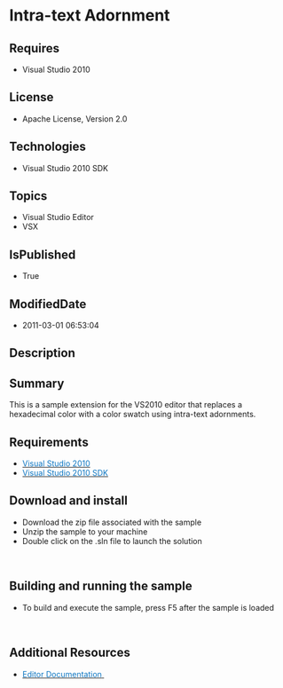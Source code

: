 # Intra-text Adornment
## Requires
* Visual Studio 2010
## License
* Apache License, Version 2.0
## Technologies
* Visual Studio 2010 SDK
## Topics
* Visual Studio Editor
* VSX
## IsPublished
* True
## ModifiedDate
* 2011-03-01 06:53:04
## Description

<h2>Summary</h2>
<p>This is a sample extension for the VS2010 editor that replaces a hexadecimal color with a color swatch using intra-text adornments.</p>
<h2>Requirements</h2>
<ul>
<li><a class="externalLink" href="http://www.microsoft.com/visualstudio/en-us/try/default.mspx#download"><span style="color:#0d76c2">Visual Studio 2010
</span></a></li><li><a class="externalLink" href="http://www.microsoft.com/downloads/details.aspx?FamilyID=cb82d35c-1632-4370-acfb-83c01c2ece24&displaylang=en"><span style="color:#0d76c2">Visual Studio 2010 SDK
</span></a></li></ul>
<h2>Download and install</h2>
<ul>
<li>Download the zip file associated with the sample </li><li>Unzip the sample to your machine </li><li>Double click on the .sln file to launch the solution </li></ul>
<p>&nbsp;</p>
<h2>Building and running the sample</h2>
<ul>
<li>To build and execute the sample, press F5 after the sample is loaded </li></ul>
<p>&nbsp;</p>
<h2>Additional Resources</h2>
<ul>
<li><a class="externalLink" href="http://msdn.microsoft.com/en-us/library/dd885242(VS.100).aspx"><span style="color:#0d76c2">Editor Documentation<span class="externalLinkIcon">&nbsp;</span></span></a>
</li></ul>
